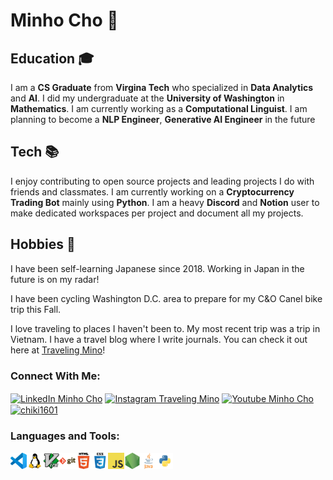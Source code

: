 # Minho Cho 👋

## Education 🎓

I am a **CS Graduate** from **Virgina Tech** who specialized in **Data Analytics** and **AI**. I did my undergraduate at the **University of Washington** in **Mathematics**. I am currently working as a **Computational Linguist**. I am planning to become a **NLP Engineer**, **Generative AI Engineer** in the future

## Tech 📚

I enjoy contributing to open source projects and leading projects I do with friends and classmates. I am currently working on a **Cryptocurrency Trading Bot** mainly using **Python**. I am a heavy **Discord** and **Notion** user to make dedicated workspaces per project and document all my projects.  

## Hobbies 🏃

I have been self-learning Japanese since 2018. Working in Japan in the future is on my radar!

I have been cycling Washington D.C. area to prepare for my C&O Canel bike trip this Fall.

I love traveling to places I haven't been to. My most recent trip was a trip in Vietnam. I have a travel blog where I write journals. You can check it out here at [Traveling Mino](https://travelingmino.com/)!

### Connect With Me:

<a href="https://linkedin.com/in/minhocho4" target="blank"><img align="center" src="https://raw.githubusercontent.com/rahuldkjain/github-profile-readme-generator/master/src/images/icons/Social/linked-in-alt.svg" alt="LinkedIn Minho Cho" height="30" width="40" /></a>
<a href="https://instagram.com/travelingmino" target="blank"><img align="center" src="https://raw.githubusercontent.com/rahuldkjain/github-profile-readme-generator/master/src/images/icons/Social/instagram.svg" alt="Instagram Traveling Mino" height="30" width="40" /></a>
<a href="https://www.youtube.com/mc811mc" target="blank"><img align="center" src="https://raw.githubusercontent.com/rahuldkjain/github-profile-readme-generator/master/src/images/icons/Social/youtube.svg" alt="Youtube Minho Cho" height="30" width="40" /></a>
<a href="https://medium.com/@minhocho" target="blank"><img align="center" src="https://raw.githubusercontent.com/rahuldkjain/github-profile-readme-generator/master/src/images/icons/Social/medium.svg" alt="chiki1601" height="30" width="40" /></a>

### Languages and Tools:

<img align="left" alt="Visual Studio Code" width="26px" src="https://raw.githubusercontent.com/github/explore/80688e429a7d4ef2fca1e82350fe8e3517d3494d/topics/visual-studio-code/visual-studio-code.png" />
<img align="left" alt="Linux" width="26px" src="https://raw.githubusercontent.com/github/explore/80688e429a7d4ef2fca1e82350fe8e3517d3494d/topics/linux/linux.png" />
<img align="left" alt="Vim" width="26px" src="https://raw.githubusercontent.com/github/explore/80688e429a7d4ef2fca1e82350fe8e3517d3494d/topics/vim/vim.png" />
<img align="left" alt="Git" width="26px" src="https://raw.githubusercontent.com/github/explore/80688e429a7d4ef2fca1e82350fe8e3517d3494d/topics/git/git.png" />
<img align="left" alt="HTML5" width="26px" src="https://raw.githubusercontent.com/github/explore/80688e429a7d4ef2fca1e82350fe8e3517d3494d/topics/html/html.png" />
<img align="left" alt="CSS3" width="26px" src="https://raw.githubusercontent.com/github/explore/80688e429a7d4ef2fca1e82350fe8e3517d3494d/topics/css/css.png" />
<img align="left" alt="JavaScript" width="26px" src="https://raw.githubusercontent.com/github/explore/80688e429a7d4ef2fca1e82350fe8e3517d3494d/topics/javascript/javascript.png" />
<img align="left" alt="React" width="26px" src="https://raw.githubusercontent.com/github/explore/80688e429a7d4ef2fca1e82350fe8e3517d3494d/topics/nodejs/nodejs.png" />
<img align="left" alt="Java" width="26px" src="https://raw.githubusercontent.com/github/explore/80688e429a7d4ef2fca1e82350fe8e3517d3494d/topics/java/java.png" />
<img align="left" alt="Python" width="26px" src="https://raw.githubusercontent.com/github/explore/80688e429a7d4ef2fca1e82350fe8e3517d3494d/topics/python/python.png" />
